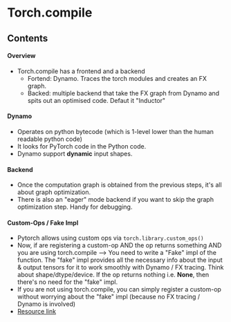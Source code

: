 # Torch.compile

## Contents



#### Overview
- Torch.compile has a frontend and a backend
  - Fortend: Dynamo. Traces the torch modules and creates an FX graph.
  - Backed: multiple backend that take the FX graph from Dynamo and spits out an optimised code. Defaut it "Inductor"
 
#### Dynamo
- Operates on python bytecode (which is 1-level lower than the human readable python code)
- It looks for PyTorch code in the Python code.
- Dynamo support **dynamic** input shapes.

#### Backend
- Once the computation graph is obtained from the previous steps, it's all about graph optimization.
- There is also an "eager" mode backend if you want to skip the graph optimization step. Handy for debugging.

#### Custom-Ops / Fake Impl
- Pytorch allows using custom ops via `torch.library.custom_ops()`
- Now, if are registering a custom-op AND the op returns something AND you are using torch.compile --> You need to write a "Fake" impl of the function. The "fake" impl provides all the necessary info about the input & output tensors for it to work smoothly with Dynamo / FX tracing. Think about shape/dtype/device. If the op returns nothing i.e. **None**, then there's no need for the "fake" impl.
- If you are not using torch.compile, you can simply register a custom-op without worrying about the "fake" impl (because no FX tracing / Dynamo is involved)
- [Resource link](https://docs.pytorch.org/tutorials/advanced/python_custom_ops.html) 

